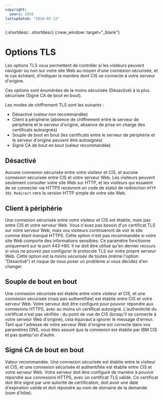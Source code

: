```yaml
---
copyright:
  years: 2018
lastupdated: "2018-02-12"
---
```


{:shortdesc: .shortdesc}
{:new_window: target="_blank"}

# Options TLS
Les options TLS vous permettent de contrôler si les visiteurs peuvent naviguer ou non sur votre site Web au moyen d'une connexion sécurisée, et le cas échéant, d'indiquer la manière dont CIS se connecte à votre serveur d'origine.

Ces options sont énumérées de la moins sécurisée (Désactivé) à la plus sécurisée (Signé CA de bout en bout). 

Les modes de chiffrement TLS sont les suivants :

 * Désactivé (valeur non recommandée)
 * Client à périphérie (absence de chiffrement entre le serveur de périphérie et le serveur d'origine, absence de prise en charge des certificats autosignés) 
 * Souple de bout en bout (les certificats entre le serveur de périphérie et le serveur d'origine peuvent être autosignés) 
 * Signé CA de bout en bout (valeur recommandée)

## Désactivé 
Aucune connexion sécurisée entre votre visiteur et CIS, et aucune connexion sécurisée entre CIS et votre serveur Web. Les visiteurs peuvent seulement consulter votre site Web sur HTTP, et les visiteurs qui essaient de se connecter via HTTPS recevront un code de statut de redirection `HTTP 301 Redirect` vers la version HTTP simple de votre site Web.

## Client à périphérie
Une connexion sécurisée entre votre visiteur et CIS est établie, mais pas entre CIS et votre serveur Web. Vous n'avez pas besoin d'un certificat TLS sur votre serveur Web, mais vos visiteurs continueront de voir le site comme étant marqué HTTPS. Cette option n'est pas recommandée si votre site Web comporte des informations sensibles. Ce paramètre fonctionne uniquement sur le port 443->80. Il ne doit être utilisé qu'en dernier recours si vous ne pouvez pas configurer le protocole TLS sur votre propre serveur Web. Cette option est la _moins sécurisée_ de toutes (même l'option “Désactivé”) et risque de vous poser un problème si vous décidez d'en changer.

## Souple de bout en bout
Une connexion sécurisée est établie entre votre visiteur et CIS, et une connexion sécurisée (mais pas authentifiée) est établie entre CIS et votre serveur Web. Votre serveur doit être configuré pour pouvoir répondre aux connexions HTTPS, avec au moins un certificat autosigné. L'authenticité du certificat n'est pas vérifiée : du point de vue de CIS (lorsqu'il se connecte à votre serveur Web d'origine), cela équivaut à ignorer le message d'erreur. Tant que l'adresse de votre serveur Web d'origine est correcte dans vos paramètres DNS, vous êtes assuré que la connexion est établie par IBM CIS et pas quelqu'un d'autre.

## Signé CA de bout en bout
Valeur recommandée. Une connexion sécurisée est établie entre le visiteur et CIS, et une connexion sécurisée et authentifiée est établie entre CIS et votre serveur Web. Votre serveur doit être configuré de manière à pouvoir répondre aux connexions HTTPS, avec un certificat TLS valide. Ce certificat doit être signé par une autorité de certification, doit avoir une date d'expiration valide et doit répondre au nom de domaine de la demande (nom d'hôte).
